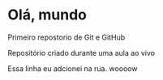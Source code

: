 # Olá, mundo
 Primeiro repostorio de Git e GitHub

Repositório criado durante uma aula ao vivo

Essa linha eu adcionei na rua. woooow
